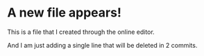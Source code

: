 # A new file appears!

This is a file that I created through the online editor.

And I am just adding a single line that will be deleted in 2 commits.
